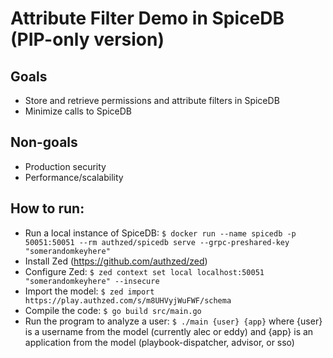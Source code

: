 # Attribute Filter Demo in SpiceDB (PIP-only version)
## Goals
* Store and retrieve permissions and attribute filters in SpiceDB
* Minimize calls to SpiceDB
## Non-goals
* Production security
* Performance/scalability

## How to run:

* Run a local instance of SpiceDB: ```$ docker run --name spicedb -p 50051:50051 --rm authzed/spicedb serve --grpc-preshared-key "somerandomkeyhere"```
* Install Zed (https://github.com/authzed/zed)
* Configure Zed: ```$ zed context set local localhost:50051 "somerandomkeyhere" --insecure```
* Import the model: ```$ zed import https://play.authzed.com/s/m8UHVyjWuFWF/schema```
* Compile the code: ```$ go build src/main.go```
* Run the program to analyze a user: ```$ ./main {user} {app}``` where {user} is a username from the model (currently alec or eddy) and {app} is an application from the model (playbook-dispatcher, advisor, or sso)